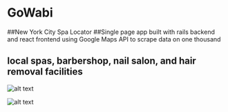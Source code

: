 # GoWabi
##New York City Spa Locator 
##Single page app built with rails backend and react frontend using Google Maps API to scrape data on one thousand
## local spas, barbershop, nail salon, and hair removal facilities

![alt text](https://https://github.com/SammoMichael/GoWabi/blob/master/GoWabi/app/assets/images/Screen%20Shot%202562-02-05%20at%2010.44.42%20PM.png)

![alt text](https://github.com/SammoMichael/GoWabi/blob/master/GoWabi/app/assets/images/Screen%20Shot%202562-02-05%20at%206.52.54%20PM.png)

